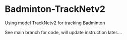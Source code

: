 # Badminton-TrackNetv2
Using model TrackNetv2 for tracking Badminton 

See main branch for code, will update instruction later....
